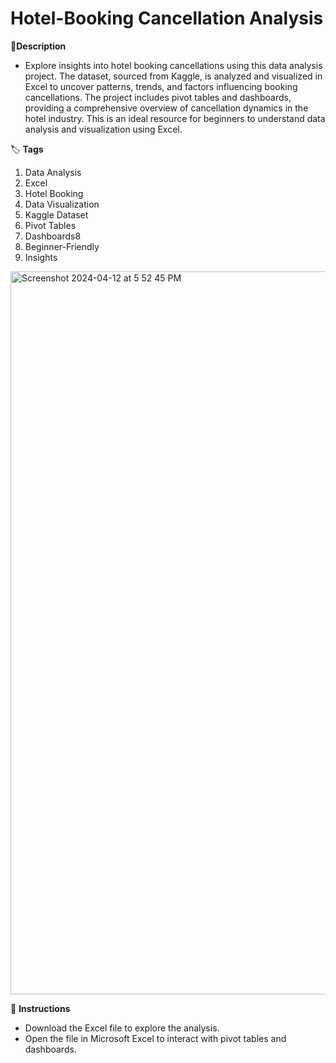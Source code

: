 # Hotel-Booking Cancellation Analysis

📝**Description**
- Explore insights into hotel booking cancellations using this data analysis project. The dataset, sourced from Kaggle, is analyzed and visualized in Excel to uncover patterns, trends, and factors influencing booking cancellations. The project includes pivot tables and dashboards, providing a comprehensive overview of cancellation dynamics in the hotel industry. This is an ideal resource for beginners to understand data analysis and visualization using Excel.

🏷️ **Tags**
1. Data Analysis
2. Excel
3. Hotel Booking
4. Data Visualization
5. Kaggle Dataset
6. Pivot Tables
7. Dashboards8
8. Beginner-Friendly
9. Insights

<img width="1157" alt="Screenshot 2024-04-12 at 5 52 45 PM" src="https://github.com/anuragbisht94/Hotel-Booking/assets/30321490/c72473d9-907d-4ae1-a51f-3fc83035ecc2">

📝 **Instructions**
- Download the Excel file to explore the analysis.
- Open the file in Microsoft Excel to interact with pivot tables and dashboards.
